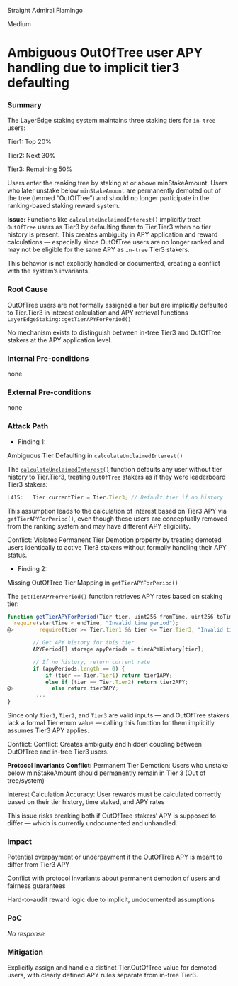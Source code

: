 Straight Admiral Flamingo

Medium

# Ambiguous OutOfTree user APY handling due to implicit tier3 defaulting

### Summary

The LayerEdge staking system maintains three staking tiers for `in-tree` users:

Tier1: Top 20%

Tier2: Next 30%

Tier3: Remaining 50%

Users enter the ranking tree by staking at or above minStakeAmount.
Users who later unstake below `minStakeAmount` are permanently demoted out of the tree (termed “OutOfTree”) and should no longer participate in the ranking-based staking reward system.

**Issue:**
Functions like `calculateUnclaimedInterest()` implicitly treat `OutOfTree` users as Tier3 by defaulting them to Tier.Tier3 when no tier history is present.
This creates ambiguity in APY application and reward calculations — especially since OutOfTree users are no longer ranked and may not be eligible for the same APY as `in-tree` Tier3 stakers.

This behavior is not explicitly handled or documented, creating a conflict with the system’s invariants.

### Root Cause

OutOfTree users are not formally assigned a tier but are implicitly defaulted to Tier.Tier3 in interest calculation and APY retrieval functions `LayerEdgeStaking::getTierAPYForPeriod()`

No mechanism exists to distinguish between in-tree Tier3 and OutOfTree stakers at the APY application level.

### Internal Pre-conditions

none

### External Pre-conditions

none

### Attack Path

- Finding 1:

Ambiguous Tier Defaulting in `calculateUnclaimedInterest()`

The [`calculateUnclaimedInterest()`](https://github.com/sherlock-audit/2025-05-layeredge/blob/main/edgen-staking/src/stake/LayerEdgeStaking.sol#L415) function defaults any user without tier history to Tier.Tier3, treating `OutOfTree` stakers as if they were leaderboard Tier3 stakers: 
```javascript
L415:   Tier currentTier = Tier.Tier3; // Default tier if no history
```
This assumption leads to the calculation of interest based on Tier3 APY via `getTierAPYForPeriod()`, even though these users are conceptually removed from the ranking system and may have different APY eligibility.

Conflict:
Violates Permanent Tier Demotion property by treating demoted users identically to active Tier3 stakers without formally handling their APY status.

- Finding 2:

Missing OutOfTree Tier Mapping in `getTierAPYForPeriod()`

The `getTierAPYForPeriod()` function retrieves APY rates based on staking tier:
```javascript
function getTierAPYForPeriod(Tier tier, uint256 fromTime, uint256 toTime) public view returns (uint256) {
  require(startTime < endTime, "Invalid time period");
@>        require(tier >= Tier.Tier1 && tier <= Tier.Tier3, "Invalid tier");

        // Get APY history for this tier
        APYPeriod[] storage apyPeriods = tierAPYHistory[tier];

        // If no history, return current rate
        if (apyPeriods.length == 0) {
            if (tier == Tier.Tier1) return tier1APY;
            else if (tier == Tier.Tier2) return tier2APY;
@>            else return tier3APY;
         ...
}
```
Since only `Tier1`, `Tier2`, and `Tier3` are valid inputs — and OutOfTree stakers lack a formal Tier enum value — calling this function for them implicitly assumes Tier3 APY applies.

Conflict:
Conflict: Creates ambiguity and hidden coupling between OutOfTree and in-tree Tier3 users.

 **Protocol Invariants Conflict:**
Permanent Tier Demotion: Users who unstake below minStakeAmount should permanently remain in Tier 3 (Out of tree/system)

Interest Calculation Accuracy: User rewards must be calculated correctly based on their tier history, time staked, and APY rates

This issue risks breaking both if OutOfTree stakers’ APY is supposed to differ — which is currently undocumented and unhandled.

### Impact

Potential overpayment or underpayment if the OutOfTree APY is meant to differ from Tier3 APY

Conflict with protocol invariants about permanent demotion of users and fairness guarantees

Hard-to-audit reward logic due to implicit, undocumented assumptions


### PoC

_No response_

### Mitigation

Explicitly assign and handle a distinct Tier.OutOfTree value for demoted users, with clearly defined APY rules separate from in-tree Tier3.